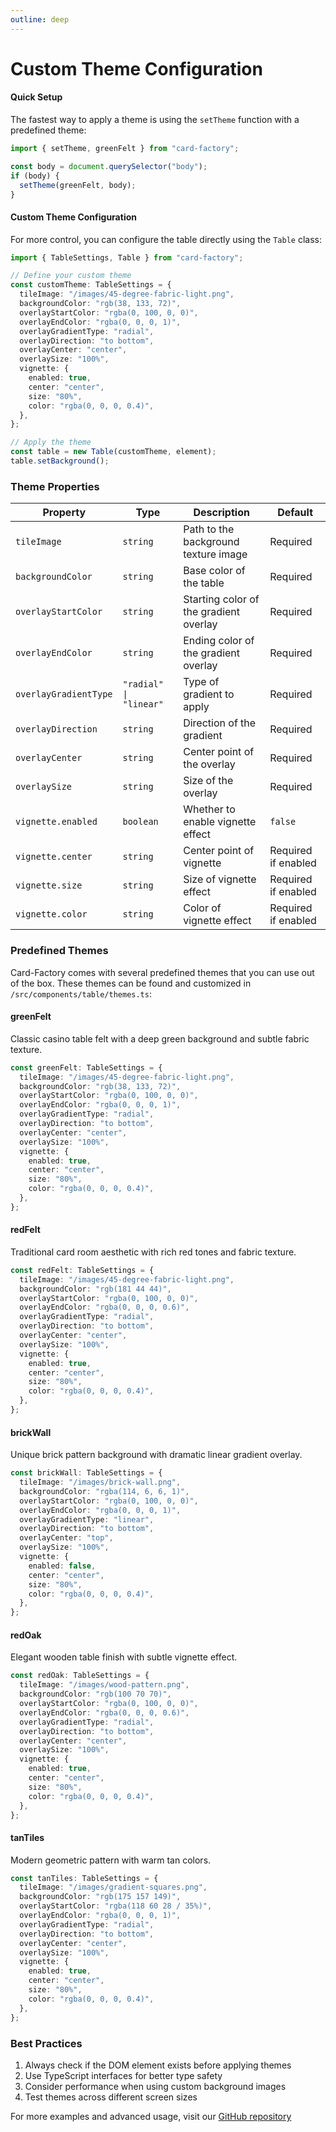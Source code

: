 ```yaml
---
outline: deep
---
```


# Custom Theme Configuration

#### Quick Setup

The fastest way to apply a theme is using the `setTheme` function with a predefined theme:

```typescript
import { setTheme, greenFelt } from "card-factory";

const body = document.querySelector("body");
if (body) {
  setTheme(greenFelt, body);
}
```

#### Custom Theme Configuration

For more control, you can configure the table directly using the `Table` class:

```typescript
import { TableSettings, Table } from "card-factory";

// Define your custom theme
const customTheme: TableSettings = {
  tileImage: "/images/45-degree-fabric-light.png",
  backgroundColor: "rgb(38, 133, 72)",
  overlayStartColor: "rgba(0, 100, 0, 0)",
  overlayEndColor: "rgba(0, 0, 0, 1)",
  overlayGradientType: "radial",
  overlayDirection: "to bottom",
  overlayCenter: "center",
  overlaySize: "100%",
  vignette: {
    enabled: true,
    center: "center",
    size: "80%",
    color: "rgba(0, 0, 0, 0.4)",
  },
};

// Apply the theme
const table = new Table(customTheme, element);
table.setBackground();
```

### Theme Properties

| Property              | Type                   | Description                            | Default             |
| --------------------- | ---------------------- | -------------------------------------- | ------------------- |
| `tileImage`           | `string`               | Path to the background texture image   | Required            |
| `backgroundColor`     | `string`               | Base color of the table                | Required            |
| `overlayStartColor`   | `string`               | Starting color of the gradient overlay | Required            |
| `overlayEndColor`     | `string`               | Ending color of the gradient overlay   | Required            |
| `overlayGradientType` | `"radial" \| "linear"` | Type of gradient to apply              | Required            |
| `overlayDirection`    | `string`               | Direction of the gradient              | Required            |
| `overlayCenter`       | `string`               | Center point of the overlay            | Required            |
| `overlaySize`         | `string`               | Size of the overlay                    | Required            |
| `vignette.enabled`    | `boolean`              | Whether to enable vignette effect      | `false`             |
| `vignette.center`     | `string`               | Center point of vignette               | Required if enabled |
| `vignette.size`       | `string`               | Size of vignette effect                | Required if enabled |
| `vignette.color`      | `string`               | Color of vignette effect               | Required if enabled |

### Predefined Themes

Card-Factory comes with several predefined themes that you can use out of the box. These themes can be found and customized in `/src/components/table/themes.ts`:

#### greenFelt

Classic casino table felt with a deep green background and subtle fabric texture.

```typescript
const greenFelt: TableSettings = {
  tileImage: "/images/45-degree-fabric-light.png",
  backgroundColor: "rgb(38, 133, 72)",
  overlayStartColor: "rgba(0, 100, 0, 0)",
  overlayEndColor: "rgba(0, 0, 0, 1)",
  overlayGradientType: "radial",
  overlayDirection: "to bottom",
  overlayCenter: "center",
  overlaySize: "100%",
  vignette: {
    enabled: true,
    center: "center",
    size: "80%",
    color: "rgba(0, 0, 0, 0.4)",
  },
};
```

#### redFelt

Traditional card room aesthetic with rich red tones and fabric texture.

```typescript
const redFelt: TableSettings = {
  tileImage: "/images/45-degree-fabric-light.png",
  backgroundColor: "rgb(181 44 44)",
  overlayStartColor: "rgba(0, 100, 0, 0)",
  overlayEndColor: "rgba(0, 0, 0, 0.6)",
  overlayGradientType: "radial",
  overlayDirection: "to bottom",
  overlayCenter: "center",
  overlaySize: "100%",
  vignette: {
    enabled: true,
    center: "center",
    size: "80%",
    color: "rgba(0, 0, 0, 0.4)",
  },
};
```

#### brickWall

Unique brick pattern background with dramatic linear gradient overlay.

```typescript
const brickWall: TableSettings = {
  tileImage: "/images/brick-wall.png",
  backgroundColor: "rgba(114, 6, 6, 1)",
  overlayStartColor: "rgba(0, 100, 0, 0)",
  overlayEndColor: "rgba(0, 0, 0, 1)",
  overlayGradientType: "linear",
  overlayDirection: "to bottom",
  overlayCenter: "top",
  overlaySize: "100%",
  vignette: {
    enabled: false,
    center: "center",
    size: "80%",
    color: "rgba(0, 0, 0, 0.4)",
  },
};
```

#### redOak

Elegant wooden table finish with subtle vignette effect.

```typescript
const redOak: TableSettings = {
  tileImage: "/images/wood-pattern.png",
  backgroundColor: "rgb(100 70 70)",
  overlayStartColor: "rgba(0, 100, 0, 0)",
  overlayEndColor: "rgba(0, 0, 0, 0.6)",
  overlayGradientType: "radial",
  overlayDirection: "to bottom",
  overlayCenter: "center",
  overlaySize: "100%",
  vignette: {
    enabled: true,
    center: "center",
    size: "80%",
    color: "rgba(0, 0, 0, 0.4)",
  },
};
```

#### tanTiles

Modern geometric pattern with warm tan colors.

```typescript
const tanTiles: TableSettings = {
  tileImage: "/images/gradient-squares.png",
  backgroundColor: "rgb(175 157 149)",
  overlayStartColor: "rgba(118 60 28 / 35%)",
  overlayEndColor: "rgba(0, 0, 0, 1)",
  overlayGradientType: "radial",
  overlayDirection: "to bottom",
  overlayCenter: "center",
  overlaySize: "100%",
  vignette: {
    enabled: true,
    center: "center",
    size: "80%",
    color: "rgba(0, 0, 0, 0.4)",
  },
};
```

### Best Practices

1. Always check if the DOM element exists before applying themes
2. Use TypeScript interfaces for better type safety
3. Consider performance when using custom background images
4. Test themes across different screen sizes

For more examples and advanced usage, visit our [GitHub repository]()
